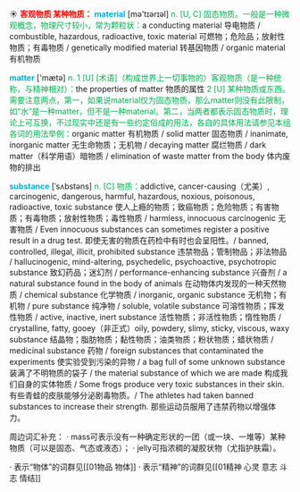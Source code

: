 ☀ <font color="red">**客观物质 某种物质：**</font>
<font color="sky blue">**material**</font> [mə'tɪərɪəl] 
<font color="#00b050">n. [U, C] 固态物质。一般是一种微观概念，物理尺寸较小，常为颗粒状：</font>a conducting material 导电物质 / combustible, hazardous, radioactive, toxic material 可燃物；危险品；放射性物质；有毒物质 / genetically modified material 转基因物质 / organic material 有机物质

<font color="sky blue">**matter**</font> ['mætə] 
<font color="#00b050">n. 1 [U] [术语]（构成世界上一切事物的）客观物质（是一种统称，与精神相对）：</font>the properties of matter 物质的属性 <font color="#00b050">2 [U] 某种物质或东西。需要注意两点，第一，如果说material仅为固态物质，那么matter则没有此限制，如“水”是一种matter，但不是一种material。第二，当两者都表示固态物质时，理论上可互换，不过现实中还是有一些约定俗成的用法，各自的具体用法请参见本组各词的用法举例：</font>organic matter 有机物质 / solid matter 固态物质 / inanimate, inorganic matter 无生命物质；无机物 / decaying matter 腐烂物质 / dark matter（科学用语）暗物质 / elimination of waste matter from the body 体内废物的排出
           
<font color="sky blue">**substance**</font> [ˈsʌbstəns]
<font color="#00b050">n. [C] 物质：</font>addictive, cancer-causing（尤美）, carcinogenic, dangerous, harmful, hazardous, noxious, poisonous, radioactive, toxic substance 使人上瘾的物质；致癌物质；危险物质；有害物质；有毒物质；放射性物质；毒性物质 / harmless, innocuous carcinogenic 无害物质 / Even innocuous substances can sometimes register a positive result in a drug test. 即使无害的物质在药检中有时也会呈阳性。/ banned, controlled, illegal, illicit, prohibited substance 违禁物品；管制物品；非法物品 / hallucinogenic, mind-altering, psychedelic, psychoactive, psychotropic substance 致幻药品；迷幻剂 / performance-enhancing substance 兴奋剂 / a natural substance found in the body of animals 在动物体内发现的一种天然物质 / chemical substance 化学物质 / inorganic, organic substance 无机物；有机物 / pure substance 纯净物 / soluble, volatile substance 可溶性物质；挥发性物质 / active, inactive, inert substance 活性物质；非活性物质；惰性物质 / crystalline, fatty, gooey（非正式）oily, powdery, slimy, sticky, viscous, waxy substance 结晶物；脂肪物质；黏性物质；油类物质；粉状物质；蜡状物质 / medicinal substance 药物 / foreign substances that contaminated the experiments 使实验受到污染的异物 / a bag full of some unknown substance 装满了不明物质的袋子 / the material substance of which we are made 构成我们自身的实体物质 / Some frogs produce very toxic substances in their skin. 有些青蛙的皮肤能够分泌剧毒物质。/ The athletes had taken banned substances to increase their strength. 那些运动员服用了违禁药物以增强体力。

周边词汇补充：
· mass可表示没有一种确定形状的一团（或一块、一堆等）某种物质（可以是固态、气态或液态）；
· jelly可指浓稠的凝胶状物（尤指护肤霜）。

· 表示“物体”的词群见[[01物品 物体]]
· 表示“精神”的词群见[[01精神 心灵 意志 斗志 情结]]
